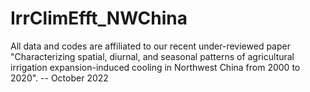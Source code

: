 # IrrClimEfft_NWChina
All data and codes are affiliated to our recent under-reviewed paper "Characterizing spatial, diurnal, and seasonal patterns of agricultural irrigation expansion-induced cooling in Northwest China from 2000 to 2020". -- October 2022

